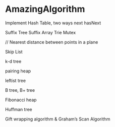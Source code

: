 AmazingAlgorithm
================

Implement Hash Table, two ways
    next
    hasNext

Suffix Tree
Suffix Array
Trie
Mutex



//
Nearest distance between points in a plane

Skip List

k-d tree

pairing heap

leftist tree

B tree, B+ tree

Fibonacci heap

Huffman tree

Gift wrapping algorithm & Graham’s Scan Algorithm
